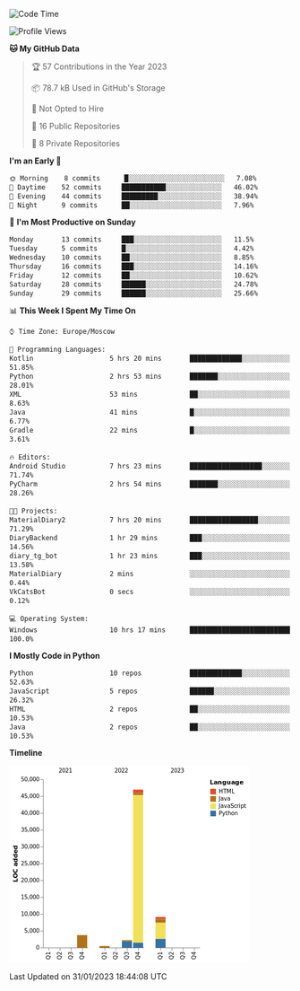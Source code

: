 <!--START_SECTION:waka-->
![Code Time](http://img.shields.io/badge/Code%20Time-12%20hrs%2026%20mins-blue)

![Profile Views](http://img.shields.io/badge/Profile%20Views-70-blue)

**🐱 My GitHub Data** 

> 🏆 57 Contributions in the Year 2023
 > 
> 📦 78.7 kB Used in GitHub's Storage 
 > 
> 🚫 Not Opted to Hire
 > 
> 📜 16 Public Repositories 
 > 
> 🔑 8 Private Repositories  
 > 
**I'm an Early 🐤** 

```text
🌞 Morning    8 commits      █░░░░░░░░░░░░░░░░░░░░░░░░   7.08% 
🌆 Daytime    52 commits     ███████████░░░░░░░░░░░░░░   46.02% 
🌃 Evening    44 commits     █████████░░░░░░░░░░░░░░░░   38.94% 
🌙 Night      9 commits      ██░░░░░░░░░░░░░░░░░░░░░░░   7.96%

```
📅 **I'm Most Productive on Sunday** 

```text
Monday       13 commits     ███░░░░░░░░░░░░░░░░░░░░░░   11.5% 
Tuesday      5 commits      █░░░░░░░░░░░░░░░░░░░░░░░░   4.42% 
Wednesday    10 commits     ██░░░░░░░░░░░░░░░░░░░░░░░   8.85% 
Thursday     16 commits     ███░░░░░░░░░░░░░░░░░░░░░░   14.16% 
Friday       12 commits     ██░░░░░░░░░░░░░░░░░░░░░░░   10.62% 
Saturday     28 commits     ██████░░░░░░░░░░░░░░░░░░░   24.78% 
Sunday       29 commits     ██████░░░░░░░░░░░░░░░░░░░   25.66%

```


📊 **This Week I Spent My Time On** 

```text
⌚︎ Time Zone: Europe/Moscow

💬 Programming Languages: 
Kotlin                   5 hrs 20 mins       █████████████░░░░░░░░░░░░   51.85% 
Python                   2 hrs 53 mins       ███████░░░░░░░░░░░░░░░░░░   28.01% 
XML                      53 mins             ██░░░░░░░░░░░░░░░░░░░░░░░   8.63% 
Java                     41 mins             █░░░░░░░░░░░░░░░░░░░░░░░░   6.77% 
Gradle                   22 mins             █░░░░░░░░░░░░░░░░░░░░░░░░   3.61%

🔥 Editors: 
Android Studio           7 hrs 23 mins       ██████████████████░░░░░░░   71.74% 
PyCharm                  2 hrs 54 mins       ███████░░░░░░░░░░░░░░░░░░   28.26%

🐱‍💻 Projects: 
MaterialDiary2           7 hrs 20 mins       █████████████████░░░░░░░░   71.29% 
DiaryBackend             1 hr 29 mins        ███░░░░░░░░░░░░░░░░░░░░░░   14.56% 
diary_tg_bot             1 hr 23 mins        ███░░░░░░░░░░░░░░░░░░░░░░   13.58% 
MaterialDiary            2 mins              ░░░░░░░░░░░░░░░░░░░░░░░░░   0.44% 
VkCatsBot                0 secs              ░░░░░░░░░░░░░░░░░░░░░░░░░   0.12%

💻 Operating System: 
Windows                  10 hrs 17 mins      █████████████████████████   100.0%

```

**I Mostly Code in Python** 

```text
Python                   10 repos            █████████████░░░░░░░░░░░░   52.63% 
JavaScript               5 repos             ██████░░░░░░░░░░░░░░░░░░░   26.32% 
HTML                     2 repos             ██░░░░░░░░░░░░░░░░░░░░░░░   10.53% 
Java                     2 repos             ██░░░░░░░░░░░░░░░░░░░░░░░   10.53%

```


**Timeline**

![Chart not found](https://raw.githubusercontent.com/Adlemex/Adlemex/main/charts/bar_graph.png) 


 Last Updated on 31/01/2023 18:44:08 UTC
<!--END_SECTION:waka-->
